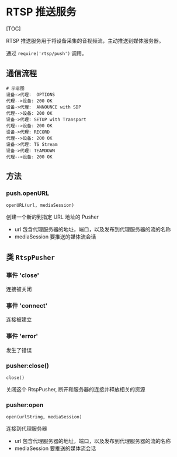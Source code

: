 # RTSP 推送服务

[TOC]

RTSP 推送服务用于将设备采集的音视频流，主动推送到媒体服务器。

通过 `require('rtsp/push')` 调用。

## 通信流程 

```seq
# 示意图
设备->代理:  OPTIONS 
代理-->设备: 200 OK
设备->代理:  ANNOUNCE with SDP
代理-->设备: 200 OK
设备->代理: SETUP with Transport
代理-->设备: 200 OK
设备->代理: RECORD
代理-->设备: 200 OK
设备->代理: TS Stream
设备->代理: TEAMDOWN
代理-->设备: 200 OK
```

## 方法

### push.openURL

    openURL(url, mediaSession)

创建一个新的到指定 URL 地址的 Pusher

- url 包含代理服务器的地址，端口，以及发布到代理服务器的流的名称
- mediaSession 要推送的媒体流会话

## 类 `RtspPusher`

### 事件 'close'

连接被关闭

### 事件 'connect'

连接被建立

### 事件 'error'

发生了错误

### pusher:close()

    close()

关闭这个 RtspPusher, 断开和服务器的连接并释放相关的资源

### pusher:open

    open(urlString, mediaSession)

连接到代理服务器

- url 包含代理服务器的地址，端口，以及发布到代理服务器的流的名称
- mediaSession 要推送的媒体流会话


